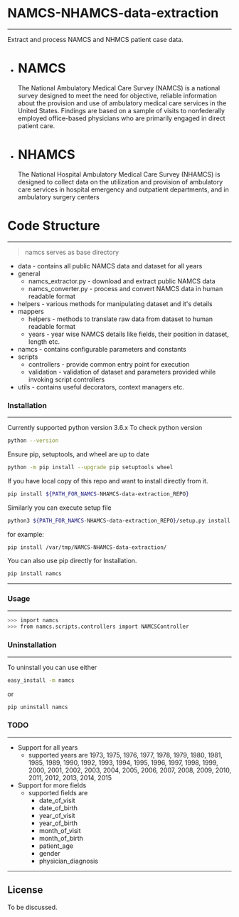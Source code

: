# NAMCS-NHAMCS-data-extraction
------
Extract and process NAMCS and NHMCS patient case data.
  - # NAMCS
    The National Ambulatory Medical Care Survey (NAMCS) is a national survey designed to meet the need for objective, reliable information about the provision and use of ambulatory medical care services in the United States. Findings are based on a sample of visits to nonfederally employed office-based physicians who are primarily engaged in direct patient care.
  - # NHAMCS
    The National Hospital Ambulatory Medical Care Survey (NHAMCS) is designed to collect data on the utilization and provision of ambulatory care services in hospital emergency and outpatient departments, and in ambulatory surgery centers

# Code Structure
--------
>   namcs serves as base directory
  * data  - contains all public NAMCS data and dataset for all years
  * general
    - namcs_extractor.py - download and extract public NAMCS data
    -  namcs_converter.py - process and convert NAMCS data in human readable format
* helpers - various methods for manipulating dataset and it's details
* mappers
    - helpers - methods to translate raw data from dataset to human readable format
    - years - year wise NAMCS details like fields, their position in dataset, length etc.
* namcs - contains configurable parameters and constants
* scripts
    - controllers - provide common entry point for execution
    - validation - validation of dataset and parameters provided while invoking script controllers
* utils - contains useful decorators, context managers etc.

### Installation
-----
Currently supported python version 3.6.x
To check python version
```sh
python --version
```
Ensure pip, setuptools, and wheel are up to date
```sh
python -m pip install --upgrade pip setuptools wheel
```
If you have local copy of this repo and want to install directly from it.
```sh
pip install ${PATH_FOR_NAMCS-NHAMCS-data-extraction_REPO}
```
Similarly you can execute setup file
```sh
python3 ${PATH_FOR_NAMCS-NHAMCS-data-extraction_REPO}/setup.py install
```
for example:
```sh
pip install /var/tmp/NAMCS-NHAMCS-data-extraction/
```
You can also use pip directly for Installation.
```sh
pip install namcs
```
-----
### Usage
-----
```sh
>>> import namcs
>>> from namcs.scripts.controllers import NAMCSController
```
### Uninstallation
-----
To uninstall you can use either
```sh
easy_install -m namcs
```
or
```sh
pip uninstall namcs
```
### TODO
-----
- Support for all years
    - supported years are 1973, 1975, 1976, 1977, 1978, 1979, 1980, 1981, 1985, 1989, 1990, 1992, 1993, 1994, 1995, 1996, 1997, 1998, 1999, 2000, 2001, 2002, 2003, 2004, 2005, 2006, 2007, 2008, 2009, 2010, 2011, 2012, 2013, 2014, 2015
 - Support for more fields
    - supported fields are
        - date_of_visit
        - date_of_birth
        - year_of_visit
        - year_of_birth
        - month_of_visit
        - month_of_birth
        - patient_age
        - gender
        - physician_diagnosis
 ---
License
----
To be discussed.
